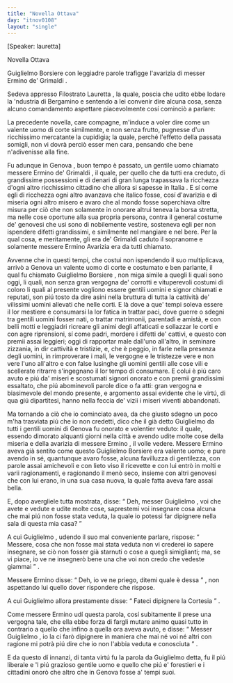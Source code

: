 ```yaml
---
title: "Novella Ottava"
day: "itnov0108"
layout: "single"
---
```

<html>
 <head>
 </head>
 <body>
  <div id="nov0108" type="novella" who="lauretta">
   <p>
    [Speaker: lauretta]
   </p>
   <head>
    Novella Ottava
   </head>
   <argument>
    <p>
     <milestone id="p01080001"/>
     <name persref="guiglielmoborsiere" type="person">
      Guiglielmo Borsiere
     </name>
     con leggiadre parole trafigge l'avarizia di messer
     <name persref="erminogrimaldi" type="person">
      Ermino de' Grimaldi
     </name>
     .
    </p>
   </argument>
   <div3 type="commentary" who="author">
    <p>
     <milestone id="p01080002"/>
     Sedeva appresso
     <name persref="filostrato" type="person">
      Filostrato
     </name>
     <name persref="lauretta" type="person">
      Lauretta
     </name>
     , la quale, poscia che udito ebbe lodare la 'ndustria di
     <name persref="bergamino" type="person">
      Bergamino
     </name>
     e sentendo a lei convenir dire alcuna cosa, senza alcuno comandamento aspettare piacevolmente cos&iacute; cominci&ograve; a parlare:
    </p>
   </div3>
   <div3 type="commentary" who="lauretta">
    <p>
     <milestone id="p01080003"/>
     La precedente novella, care compagne, m'induce a voler dire come un valente uomo di corte similmente, e non senza frutto, pugnesse d'un ricchissimo mercatante la cupidigia; la quale, perch&eacute; l'effetto della passata somigli, non vi dovr&agrave; perci&ograve; esser men cara, pensando che bene n'adivenisse alla fine.
    </p>
   </div3>
   <p>
    <milestone id="p01080004"/>
    Fu adunque in
    <name placeref="genova" type="place">
     Genova
    </name>
    , buon tempo &egrave; passato, un gentile uomo chiamato messere
    <name persref="erminogrimaldi" type="person">
     Ermino de' Grimaldi
    </name>
    , il quale, per quello che da tutti era creduto, di grandissime possessioni e di denari di gran lunga trapassava la ricchezza d'ogni altro ricchissimo cittadino che allora si sapesse in
    <name placeref="italia" type="place">
     Italia
    </name>
    .
    <milestone id="p01080005"/>
    E s&iacute; come egli di ricchezza ogni altro avanzava che italico fosse, cos&iacute; d'avarizia e di miseria ogni altro misero e avaro che al mondo fosse soperchiava oltre misura per ci&ograve; che non solamente in onorare altrui teneva la borsa stretta, ma nelle cose oportune alla sua propria persona, contra il general costume de' genovesi che usi sono di nobilemente vestire, sosteneva egli per non ispendere difetti grandissimi, e similmente nel mangiare e nel bere.
    <milestone id="p01080006"/>
    Per la qual cosa, e meritamente, gli era de' Grimaldi caduto il sopranome e solamente messere
    <name persref="erminogrimaldi" type="person">
     Ermino Avarizia
    </name>
    era da tutti chiamato.
   </p>
   <p>
    <milestone id="p01080007"/>
    Avvenne che in questi tempi, che costui non ispendendo il suo multiplicava, arriv&ograve; a
    <name placeref="genova" type="place">
     Genova
    </name>
    un valente uomo di corte e costumato e ben parlante, il qual fu chiamato
    <name persref="guiglielmoborsiere" type="person">
     Guiglielmo Borsiere
    </name>
    , non miga simile a quegli li quali sono oggi, li quali, non senza gran vergogna de' corrotti e vituperevoli costumi di coloro li quali al presente vogliono essere gentili uomini e signor chiamati e reputati, son pi&uacute; tosto da dire asini nella bruttura di tutta la cattivit&agrave; de' vilissimi uomini allevati che nelle corti.
    <milestone id="p01080008"/>
    E l&agrave; dove a que' tempi soleva essere il lor mestiere e consumarsi la lor fatica in trattar paci, dove guerre o sdegni tra gentili uomini fosser nati, o trattar matrimonii, parentadi e amist&agrave;, e con belli motti e leggiadri ricreare gli animi degli affaticati e sollazzar le corti e con agre riprensioni, s&iacute; come padri, mordere i difetti de' cattivi, e questo con premii assai leggieri;
    <milestone id="p01080009"/>
    oggi di rapportar male dall'uno all'altro, in seminare zizzania, in dir cattivit&agrave; e tristizie, e, che &egrave; peggio, in farle nella presenza degli uomini, in rimproverare i mali, le vergogne e le tristezze vere e non vere l'uno all'altro e con false lusinghe gli uomini gentili alle cose vili e scellerate ritrarre s'ingegnano il lor tempo di consumare.
    <milestone id="p01080010"/>
    E colui &egrave; pi&uacute; caro avuto e pi&uacute; da' miseri e scostumati signori onorato e con premii grandissimi essaltato, che pi&uacute; abominevoli parole dice o fa atti: gran vergogna e biasimevole del mondo presente, e argomento assai evidente che le virt&uacute;, di qua gi&uacute; dipartitesi, hanno nella feccia de' vizii i miseri viventi abbandonati.
   </p>
   <p>
    <milestone id="p01080011"/>
    Ma tornando a ci&ograve; che io cominciato avea, da che giusto sdegno un poco m'ha trasviata pi&uacute; che io non credetti, dico che il gi&agrave; detto
    <name persref="guiglielmoborsiere" type="person">
     Guiglielmo
    </name>
    da tutti i gentili uomini di
    <name placeref="genova" type="place">
     Genova
    </name>
    fu onorato e volentier veduto: il quale, essendo dimorato alquanti giorni nella citt&agrave; e avendo udite molte cose della miseria e della avarizia di
    <name persref="erminogrimaldi" type="person">
     messere Ermino
    </name>
    , il volle vedere.
    <milestone id="p01080012"/>
    <name persref="erminogrimaldi" type="person">
     Messere Ermino
    </name>
    aveva gi&agrave; sentito come questo
    <name persref="guiglielmoborsiere" type="person">
     Guiglielmo Borsiere
    </name>
    era valente uomo; e pure avendo in s&eacute;, quantunque avaro fosse, alcuna favilluzza di gentilezza, con parole assai amichevoli e con lieto viso il ricevette e con lui entr&ograve; in molti e varii ragionamenti, e ragionando il men&ograve; seco, insieme con altri genovesi che con lui erano, in una sua casa nuova, la quale fatta aveva fare assai bella.
   </p>
   <p>
    <milestone id="p01080013"/>
    E, dopo avergliele tutta mostrata, disse:
    <q direct="unspecified" who="erminogrimaldi">
     Deh,
     <name persref="guiglielmoborsiere" type="person">
      messer Guiglielmo
     </name>
     , voi che avete e vedute e udite molte cose, saprestemi voi insegnare cosa alcuna che mai pi&uacute; non fosse stata veduta, la quale io potessi far dipignere nella sala di questa mia casa?
    </q>
   </p>
   <p>
    <milestone id="p01080014"/>
    A cui
    <name persref="guiglielmoborsiere" type="person">
     Guiglielmo
    </name>
    , udendo il suo mal conveniente parlare, rispose:
    <q direct="unspecified" who="guiglielmoborsiere">
     Messere, cosa che non fosse mai stata veduta non vi crederei io sapere insegnare, se ci&ograve; non fosser gi&agrave; starnuti o cose a quegli simiglianti; ma, se vi piace, io ve ne insegner&ograve; bene una che voi non credo che vedeste giammai
    </q>
    .
   </p>
   <p>
    <milestone id="p01080015"/>
    Messere
    <name persref="erminogrimaldi" type="person">
     Ermino
    </name>
    disse:
    <q direct="unspecified" who="erminogrimaldi">
     Deh, io ve ne priego, ditemi quale &egrave; dessa
    </q>
    , non aspettando lui quello dover rispondere che rispose.
   </p>
   <p>
    <milestone id="p01080016"/>
    A cui
    <name persref="guiglielmoborsiere" type="person">
     Guiglielmo
    </name>
    allora prestamente disse:
    <q direct="unspecified" who="guiglielmoborsiere">
     Fateci dipignere la Cortesia
    </q>
    .
   </p>
   <p>
    <milestone id="p01080017"/>
    Come messere
    <name persref="erminogrimaldi" type="person">
     Ermino
    </name>
    ud&iacute; questa parola, cos&iacute; subitamente il prese una vergogna tale, che ella ebbe forza di fargli mutare animo quasi tutto in contrario a quello che infino a quella ora aveva avuto, e disse:
    <q direct="unspecified" who="erminogrimaldi">
     Messer
     <name persref="guiglielmoborsiere" type="person">
      Guiglielmo
     </name>
     , io la ci far&ograve; dipignere in maniera che mai n&eacute; voi n&eacute; altri con ragione mi potr&agrave; pi&uacute; dire che io non l'abbia veduta e conosciuta
    </q>
    .
   </p>
   <p>
    <milestone id="p01080018"/>
    E da questo d&iacute; innanzi, di tanta virt&uacute; fu la parola da
    <name persref="guiglielmoborsiere" type="person">
     Guiglielmo
    </name>
    detta, fu il pi&uacute; liberale e 'l pi&uacute; grazioso gentile uomo e quello che pi&uacute; e' forestieri e i cittadini onor&ograve; che altro che in
    <name placeref="genova" type="place">
     Genova
    </name>
    fosse a' tempi suoi.
   </p>
  </div>
 </body>
</html>